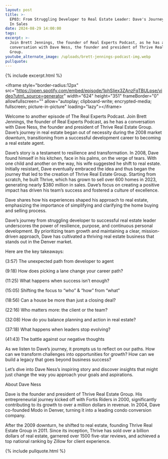```yaml
---
layout: post
title: >-
  EP03: From Struggling Developer to Real Estate Leader: Dave's Journey to $380M
  In Sales
date: 2024-08-29 14:00:00
tags:
excerpt: >-
  Join Brett Jennings, the founder of Real Experts Podcast, as he has a
  conversation with Dave Ness, the founder and president of Thrive Real Estate
  Group.
youtube_alternate_image: /uploads/brett-jennings-podcast-img.webp
pullquote:
---
```

{% include excerpt.html %}

&lt;iframe style="border-radius:12px" src="https://open.spotify.com/embed/episode/1phSIiex3ZAnzFqTBULpse/video?utm\_source=generator" width="624" height="351" frameBorder="0" allowfullscreen="" allow="autoplay; clipboard-write; encrypted-media; fullscreen; picture-in-picture" loading="lazy"&gt;&lt;/iframe&gt;

Welcome to another episode of The Real Experts Podcast. Join Brett Jennings, the founder of Real Experts Podcast, as he has a conversation with Dave Ness, the founder and president of Thrive Real Estate Group. Dave’s journey in real estate began out of necessity during the 2008 market downturn, transitioning from a successful development career to becoming a real estate agent.

Dave’s story is a testament to resilience and transformation. In 2008, Dave found himself in his kitchen, face in his palms, on the verge of tears. With one child and another on the way, his wife suggested he shift to real estate. Initially resistant, Dave eventually embraced the idea and thus began the journey that led to the creation of Thrive Real Estate Group. Starting from scratch, he built Thrive, which has grown to sell over 600 homes in 2023, generating nearly $380 million in sales. Dave’s focus on creating a positive impact has driven his team’s success and fostered a culture of excellence.

Dave shares how his experiences shaped his approach to real estate, emphasizing the importance of simplifying and clarifying the home buying and selling process.

Dave’s journey from struggling developer to successful real estate leader underscores the power of resilience, purpose, and continuous personal development. By prioritizing team growth and maintaining a clear, mission-driven approach, Dave has cultivated a thriving real estate business that stands out in the Denver market.

Here are the key takeaways:

(3:57) The unexpected path from developer to agent

(9:18) How does picking a lane change your career path?

(11:25) What happens when success isn’t enough?

(15:05) Shifting the focus to “who” & “how” from “what”

(18:56) Can a house be more than just a closing deal?

(22:16) Who matters more: the client or the team?

(32:08) How do you balance planning and action in real estate?

(37:18) What happens when leaders stop evolving?

(41:43) The battle against our negative thoughts

As we listen to Dave’s journey, it prompts us to reflect on our paths. How can we transform challenges into opportunities for growth? How can we build a legacy that goes beyond business success?

Let’s dive into Dave Ness’s inspiring story and discover insights that might just change the way you approach your goals and aspirations.

About Dave Ness

Dave is the founder and president of Thrive Real Estate Group. His entrepreneurial journey kicked off with Fortis Riders in 2000, significantly contributing to its growth to over a million dollars in revenue. In 2004, Dave co-founded Modo in Denver, turning it into a leading condo conversion company.

After the 2009 downturn, he shifted to real estate, founding Thrive Real Estate Group in 2011. Since its inception, Thrive has sold over a billion dollars of real estate, garnered over 1500 five-star reviews, and achieved a top national ranking by Zillow for client experience.

{% include pullquote.html %}
